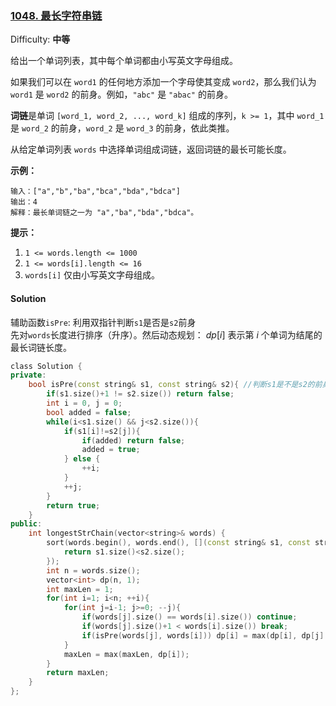 ### [1048\. 最长字符串链](https://leetcode-cn.com/problems/longest-string-chain/)

Difficulty: **中等**


给出一个单词列表，其中每个单词都由小写英文字母组成。

如果我们可以在 `word1` 的任何地方添加一个字母使其变成 `word2`，那么我们认为 `word1` 是 `word2` 的前身。例如，`"abc"` 是 `"abac"` 的前身。

**词链**是单词 `[word_1, word_2, ..., word_k]` 组成的序列，`k >= 1`，其中 `word_1` 是 `word_2` 的前身，`word_2` 是 `word_3` 的前身，依此类推。

从给定单词列表 `words` 中选择单词组成词链，返回词链的最长可能长度。  

**示例：**

```
输入：["a","b","ba","bca","bda","bdca"]
输出：4
解释：最长单词链之一为 "a","ba","bda","bdca"。
```

**提示：**

1.  `1 <= words.length <= 1000`
2.  `1 <= words[i].length <= 16`
3.  `words[i]` 仅由小写英文字母组成。


#### Solution

辅助函数`isPre`: 利用双指针判断`s1`是否是`s2`前身  
先对`words`长度进行排序（升序）。然后动态规划： $dp[i]$ 表示第 $i$ 个单词为结尾的最长词链长度。

```cpp
​class Solution {
private:
    bool isPre(const string& s1, const string& s2){ //判断s1是不是s2的前身,s1.sizze()+1==s2.size()
        if(s1.size()+1 != s2.size()) return false;
        int i = 0, j = 0;
        bool added = false;
        while(i<s1.size() && j<s2.size()){
            if(s1[i]!=s2[j]){
                if(added) return false;
                added = true;
            } else {
                ++i;
            }
            ++j;
        }
        return true;
    }
public:
    int longestStrChain(vector<string>& words) {
        sort(words.begin(), words.end(), [](const string& s1, const string& s2) -> bool {
            return s1.size()<s2.size();
        });
        int n = words.size();
        vector<int> dp(n, 1);
        int maxLen = 1;
        for(int i=1; i<n; ++i){
            for(int j=i-1; j>=0; --j){
                if(words[j].size() == words[i].size()) continue;
                if(words[j].size()+1 < words[i].size()) break;
                if(isPre(words[j], words[i])) dp[i] = max(dp[i], dp[j] + 1);
            }
            maxLen = max(maxLen, dp[i]);
        }
        return maxLen;
    }
};
```